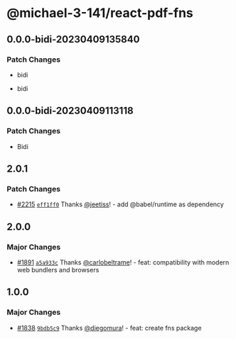 # @michael-3-141/react-pdf-fns

## 0.0.0-bidi-20230409135840

### Patch Changes

- bidi

* bidi

## 0.0.0-bidi-20230409113118

### Patch Changes

- Bidi

## 2.0.1

### Patch Changes

- [#2215](https://github.com/diegomura/react-pdf/pull/2215) [`eff1ff0`](https://github.com/diegomura/react-pdf/commit/eff1ff0fefcd710994e4654904ef55843af76a17) Thanks [@jeetiss](https://github.com/jeetiss)! - add @babel/runtime as dependency

## 2.0.0

### Major Changes

- [#1891](https://github.com/diegomura/react-pdf/pull/1891) [`a5a933c`](https://github.com/diegomura/react-pdf/commit/a5a933c9733e4c77338ef76a2b3545b84a646a81) Thanks [@carlobeltrame](https://github.com/carlobeltrame)! - feat: compatibility with modern web bundlers and browsers

## 1.0.0

### Major Changes

- [#1838](https://github.com/diegomura/react-pdf/pull/1838) [`9bdb5c9`](https://github.com/diegomura/react-pdf/commit/9bdb5c934a822340754cd4c892d399f91f6218de) Thanks [@diegomura](https://github.com/diegomura)! - feat: create fns package
